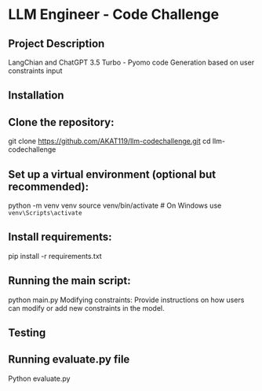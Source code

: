 # LLM Engineer - Code Challenge

## Project Description

LangChian and ChatGPT 3.5 Turbo - Pyomo code Generation based on user constraints input

## Installation

## Clone the repository:

git clone https://github.com/AKAT119/llm-codechallenge.git
cd llm-codechallenge

## Set up a virtual environment (optional but recommended):
python -m venv venv
source venv/bin/activate  # On Windows use `venv\Scripts\activate`

## Install requirements:

pip install -r requirements.txt


## Running the main script: 

python main.py
Modifying constraints:
Provide instructions on how users can modify or add new constraints in the model.

## Testing

## Running evaluate.py file 

Python evaluate.py 


